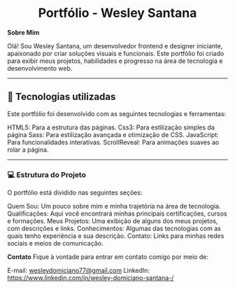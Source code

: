 <h1 align="center">
  <br>Portfólio - Wesley Santana
</h1>


**Sobre Mim**

Olá! Sou Wesley Santana, um desenvolvedor frontend e designer iniciante, apaixonado por criar soluções visuais e funcionais. Este portfólio foi criado para exibir meus projetos, habilidades e progresso na área de tecnologia e desenvolvimento web.

---

## 🤖 Tecnologias utilizadas

Este portfólio foi desenvolvido com as seguintes tecnologias e ferramentas:

HTML5: Para a estrutura das páginas.
Css3: Para estilização simples da página
Sass: Para estilização avançada e otimização de CSS.
JavaScript: Para funcionalidades interativas.
ScrollReveal: Para animações suaves ao rolar a página.

---

### 💻 Estrutura do Projeto
O portfólio está dividido nas seguintes seções:

Quem Sou: Um pouco sobre mim e minha trajetória na área de tecnologia.
Qualificações: Aqui você encontrará minhas principais certificações, cursos e formações.
Meus Projetos: Uma exibição de alguns dos meus projetos, com descrições e links.
Conhecimentos: Algumas das tecnologias com as quais tenho experiência e sua descrição.
Contato: Links para minhas redes sociais e meios de comunicação.

**Contato**
Fique à vontade para entrar em contato comigo por meio de:

E-mail: wesleydomiciano77@gmail.com
LinkedIn: https://www.linkedin.com/in/wesley-domiciano-santana-/